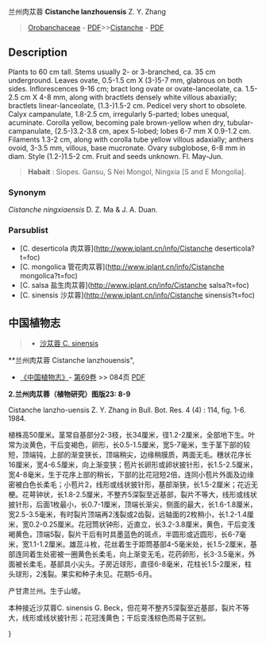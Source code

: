 兰州肉苁蓉 **Cistanche lanzhouensis** Z. Y. Zhang

> [Orobanchaceae](http://www.iplant.cn/info/Orobanchaceae?t=foc) - [PDF](http://www.iplant.cn/foc/pdf/Orobanchaceae.pdf)>>[Cistanche](http://www.iplant.cn/info/Cistanche?t=foc) - [PDF](http://www.iplant.cn/foc/pdf/Cistanche.pdf)

## Description

Plants to 60 cm tall. Stems usually 2- or 3-branched, ca. 35 cm underground. Leaves ovate, 0.5-1.5 cm X (3-)5-7 mm, glabrous on both sides. Inflorescences 9-16 cm; bract long ovate or ovate-lanceolate, ca. 1.5-2.5 cm X 4-8 mm, along with bractlets densely white villous abaxially; bractlets linear-lanceolate, (1.3-)1.5-2 cm. Pedicel very short to obsolete. Calyx campanulate, 1.8-2.5 cm, irregularly 5-parted; lobes unequal, acuminate. Corolla yellow, becoming pale brown-yellow when dry, tubular-campanulate, (2.5-)3.2-3.8 cm, apex 5-lobed; lobes 6-7 mm X 0.9-1.2 cm. Filaments 1.3-2 cm, along with corolla tube yellow villous adaxially; anthers ovoid, 3-3.5 mm, villous, base mucronate. Ovary subglobose, 6-8 mm in diam. Style (1.2-)1.5-2 cm. Fruit and seeds unknown. Fl. May-Jun.


> **Habait** : 
> Slopes. Gansu, S Nei Mongol, Ningxia [S and E Mongolia].

### Synonym
*Cistanche ningxiaensis* D. Z. Ma & J. A. Duan.



### Parsublist

* [C.  deserticola  肉苁蓉](http://www.iplant.cn/info/Cistanche deserticola?t=foc)
* [C.  mongolica  管花肉苁蓉](http://www.iplant.cn/info/Cistanche mongolica?t=foc)
* [C.  salsa  盐生肉苁蓉](http://www.iplant.cn/info/Cistanche salsa?t=foc)
* [C.  sinensis  沙苁蓉](http://www.iplant.cn/info/Cistanche sinensis?t=foc)

## 中国植物志

> * [沙苁蓉  C.  sinensis](Cistanche-sinensis-沙苁蓉.md)


**兰州肉苁蓉 Cistanche lanzhouensis",



* [《中国植物志》](http://www.iplant.cn/frps)- [第69卷](http://www.iplant.cn/frps/vol/69) >> 084页 [PDF](http://www.iplant.cn/frps/pdf/69/084a.pdf)


**2.兰州肉苁蓉（植物研究）图版23: 8-9**

Cistanche lanzho-uensis Z. Y. Zhang in Bull. Bot. Res. 4 (4) : 114, fig. 1-6. 1984.

植株高50厘米。茎常自基部分2-3枝，长34厘米，径1.2-2厘米，全部地下生。叶常为淡黄色，干后变褐色，卵形，长0.5-1.5厘米，宽5-7毫米，生于茎下部的较短，顶端钝，上部的渐变狭长，顶端稍尖，边缘稍膜质，两面无毛。穗状花序长16厘米，宽4-6.5厘米，向上渐变狭；苞片长卵形或卵状披针形，长1.5-2.5厘米，宽4-8毫米，生于花序上部的稍长，下部的比花冠短2倍，连同小苞片外面及边缘密被白色长柔毛；小苞片2，线形或线状披针形，基部渐狭，长1.5-2厘米；花近无梗。花萼钟状，长1.8-2.5厘米，不整齐5深裂至近基部，裂片不等大，线形或线状披针形，后面1枚最小，长0.7-1厘米，顶端长渐尖，侧面的最大，长1.6-1.8厘米，宽2.5-3.5毫米，有时裂片顶端再2浅裂或2齿裂，远轴面的2枚稍小，长1.2-1.4厘米，宽0.2-0.25厘米。花冠筒状钟形，近直立，长3.2-3.8厘米，黄色，干后变浅褐黄色，顶端5裂，裂片干后有时具墨蓝色的斑点，半圆形或近圆形，长6-7毫米，宽1.1-1.2厘米。雄蕊斗枚，花丝着生于距筒基部4-5毫米处，长1.5-2厘米，基部连同着生处密被一圈黄色长柔毛，向上渐变无毛，花药卵形，长3-3.5毫米，外面被长柔毛，基部具小尖头。子房近球形，直径6-8毫米，花柱长1.5-2厘米，柱头球形，2浅裂。果实和种子未见。花期5-6月。

产甘肃兰州。生于山坡。

本种接近沙苁蓉C. sinensis G. Beck，但花萼不整齐5深裂至近基部，裂片不等大，线形或线状披针形；花冠浅黄色；干后变浅棕色而易于区别。



}